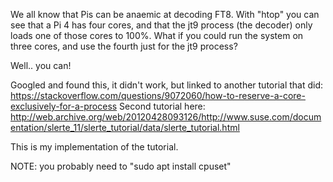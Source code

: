 We all know that Pis can be anaemic at decoding FT8. With "htop" you can see that a Pi 4 has four cores, and that the jt9 process (the decoder) only loads one of those cores to 100%. What if you could run the system on three cores, and use the fourth just for the jt9 process?

Well.. you can!

Googled and found this, it didn't work, but linked to another tutorial that did: https://stackoverflow.com/questions/9072060/how-to-reserve-a-core-exclusively-for-a-process
Second tutorial here: http://web.archive.org/web/20120428093126/http://www.suse.com/documentation/slerte_11/slerte_tutorial/data/slerte_tutorial.html

This is my implementation of the tutorial.


NOTE: you probably need to "sudo apt install cpuset"
